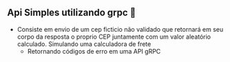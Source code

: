 ## Api Simples utilizando grpc 🤑

- Consiste em envio de um cep ficticio não validado que retornará em seu corpo da resposta o proprio CEP juntamente com um valor aleatório calculado. Simulando uma calculadora de frete
    - Retornando códigos de erro em uma API gRPC